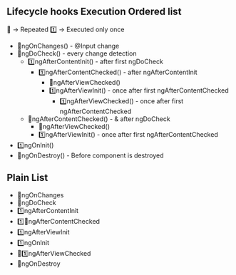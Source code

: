 ## Lifecycle hooks Execution Ordered list

🔄 ->  Repeated
1️⃣ ->  Executed only once

- 🔄ngOnChanges() - @Input change
- 🔄ngDoCheck() - every change detection
  - 1️⃣ngAfterContentInit() - after first ngDoCheck
    - 1️⃣ngAfterContentChecked() - after ngAfterContentInit
      - 🔄ngAfterViewChecked()
      - 1️⃣ngAfterViewInit() - once after first ngAfterContentChecked
        - 1️⃣ngAfterViewChecked() - once after first ngAfterContentChecked
  - 🔄ngAfterContentChecked() - & after ngDoCheck
    - 🔄ngAfterViewChecked()
    - 1️⃣ngAfterViewInit() - once after first ngAfterContentChecked
- 1️⃣ngOnInit()
- 🔴ngOnDestroy() - Before component is destroyed


## Plain List
- 🔄ngOnChanges
- 🔄ngDoCheck
- 1️⃣ngAfterContentInit
- 1️⃣🔄ngAfterContentChecked
- 1️⃣ngAfterViewInit
- 1️⃣ngOnInit
- 🔄1️⃣ngAfterViewChecked
- 🔴ngOnDestroy
